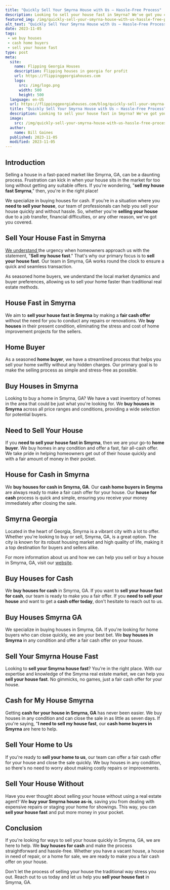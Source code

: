 ```yaml
---
title: "Quickly Sell Your Smyrna House with Us – Hassle-Free Process"
description: Looking to sell your house fast in Smyrna? We've got you covered! Discover effective strategies and expert tips to speed up the selling process.
featured_img: /img/quickly-sell-your-smyrna-house-with-us-hassle-free-process.webp
alt_text: "Quickly Sell Your Smyrna House with Us – Hassle-Free Process"
date: 2023-11-05
tags:
 - we buy houses
 - cash home buyers
 - sell your house fast
type: post
meta:
  site:
    name: Flipping Georgia Houses
    description: Flipping houses in georgia for profit
    url: https://flippinggeorgiahouses.com
    logo:
      src: /img/logo.png
      width: 500
      height: 500
  language: en-US
  url: https://flippinggeorgiahouses.com/blog/quickly-sell-your-smyrna-house-with-us-hassle-free-process
  title: "Quickly Sell Your Smyrna House with Us – Hassle-Free Process"
  description: Looking to sell your house fast in Smyrna? We've got you covered! Discover effective strategies and expert tips to speed up the selling process.
  image:
    src: /img/quickly-sell-your-smyrna-house-with-us-hassle-free-process.webp
  author:
    name: Bill Gaines
  published: 2023-11-05
  modified: 2023-11-05
---
```


## Introduction

Selling a house in a fast-paced market like Smyrna, GA, can be a daunting process. Frustration can kick in when your house sits in the market for too long without getting any suitable offers. If you're wondering, "**sell my house fast Smyrna**," then, you're in the right place! 

We specialize in buying houses for cash. If you're in a situation where you **need to sell your house**, our team of professionals can help you sell your house quickly and without hassle. So, whether you're **selling your house** due to a job transfer, financial difficulties, or any other reason, we've got you covered.

## Sell Your House Fast in Smyrna

[We   understand  ](https://swifthomeshifts.com/blog/quickly-sell-your-house-in-smyrna-speed-up-the-process-and-get-cash-fast)the urgency when homeowners approach us with the statement, "**Sell my house fast**." That's why our primary focus is to **sell your house fast**. Our team in Smyrna, GA works round the clock to ensure a quick and seamless transaction. 

As seasoned home buyers, we understand the local market dynamics and buyer preferences, allowing us to sell your home faster than traditional real estate methods.

## House Fast in Smyrna

We aim to **sell your house fast in Smyrna** by making a **fair cash offer** without the need for you to conduct any repairs or renovations. We **buy houses** in their present condition, eliminating the stress and cost of home improvement projects for the sellers.

## Home Buyer

As a seasoned **home buyer**, we have a streamlined process that helps you sell your home swiftly without any hidden charges. Our primary goal is to make the selling process as simple and stress-free as possible.

## Buy Houses in Smyrna

Looking to buy a home in Smyrna, GA? We have a vast inventory of homes in the area that could be just what you're looking for. We **buy houses in Smyrna** across all price ranges and conditions, providing a wide selection for potential buyers. 

## Need to Sell Your House

If you **need to sell your house fast in Smyrna**, then we are your go-to **home buyer**. We buy homes in any condition and offer a fast, fair all-cash offer. We take pride in helping homeowners get out of their house quickly and with a fair amount of money in their pocket.

## House for Cash in Smyrna

We **buy houses for cash in Smyrna, GA**. Our **cash home buyers in Smyrna** are always ready to make a fair cash offer for your house. Our **house for cash** process is quick and simple, ensuring you receive your money immediately after closing the sale.

## Smyrna Georgia

Located in the heart of Georgia, Smyrna is a vibrant city with a lot to offer. Whether you're looking to buy or sell, Smyrna, GA, is a great option. The city is known for its robust housing market and high quality of life, making it a top destination for buyers and sellers alike.

For more information about us and how we can help you sell or buy a house in Smyrna, GA, visit our [website](https://www.wearehomebuyers.com/we-buy-houses-smyrna/).

## Buy Houses for Cash

We **buy houses for cash** in Smyrna, GA. If you want to **sell your house fast for cash**, our team is ready to make you a fair offer. If you **need to sell your house** and want to get a **cash offer today**, don't hesitate to reach out to us.

## Buy Houses Smyrna GA

We specialize in buying houses in Smyrna, GA. If you're looking for home buyers who can close quickly, we are your best bet. We **buy houses in Smyrna** in any condition and offer a fair cash offer on your house.

## Sell Your Smyrna House Fast

Looking to **sell your Smyrna house fast**? You're in the right place. With our expertise and knowledge of the Smyrna real estate market, we can help you **sell your house fast**. No gimmicks, no games, just a fair cash offer for your house.

## Cash for My House Smyrna

Getting **cash for your house in Smyrna, GA** has never been easier. We buy houses in any condition and can close the sale in as little as seven days. If you're saying, "**I need to sell my house fast**, our **cash home buyers in Smyrna** are here to help.

## Sell Your Home to Us

If you're ready to **sell your home to us**, our team can offer a fair cash offer for your house and close the sale quickly. We buy houses in any condition, so there's no need to worry about making costly repairs or improvements. 

## Sell Your House Without

Have you ever thought about selling your house without using a real estate agent? We **buy your Smyrna house as-is**, saving you from dealing with expensive repairs or staging your home for showings. This way, you can **sell your house fast** and put more money in your pocket.

## Conclusion

If you're looking for ways to sell your house quickly in Smyrna, GA, we are here to help. We **buy houses for cash** and make the process straightforward and hassle-free. Whether you have a vacant house, a house in need of repair, or a home for sale, we are ready to make you a fair cash offer on your house. 

Don't let the process of selling your house the traditional way stress you out. Reach out to us today and let us help you **sell your house fast** in Smyrna, GA.
